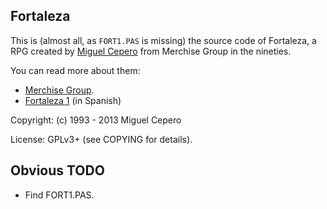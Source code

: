 Fortaleza
-----------

This is (almost all, as `FORT1.PAS` is missing) the source code of Fortaleza, a
RPG created by [Miguel Cepero][1] from Merchise Group in the nineties.

You can read more about them:
 * [Merchise Group][2].
 * [Fortaleza 1][3] (in Spanish)

Copyright:
  (c) 1993 - 2013 Miguel Cepero

License:
  GPLv3+ (see COPYING for details).

Obvious TODO
------------
 * Find FORT1.PAS.


 [1]: https://twitter.com/miguelcepero
 [2]: https://en.wikipedia.org/wiki/Merchise
 [3]: http://wiki.caad.es/La_Fortaleza_I:_En_las_entra%C3%B1as_de_la_bestia
